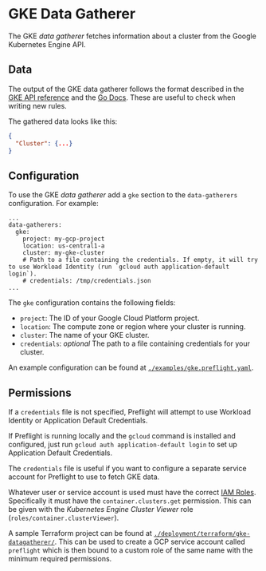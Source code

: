 # GKE Data Gatherer

The GKE *data gatherer* fetches information about a cluster
from the Google Kubernetes Engine API.

## Data

The output of the GKE data gatherer follows the format described in the
[GKE API reference](https://cloud.google.com/kubernetes-engine/docs/reference/rest/v1beta1/projects.locations.clusters#Cluster)
and the [Go Docs](https://godoc.org/google.golang.org/api/container/v1#Cluster).
These are useful to check when writing new rules.

The gathered data looks like this:

```json
{
  "Cluster": {...}
}
```

## Configuration

To use the GKE *data gatherer* add a `gke` section to the
`data-gatherers` configuration.
For example:

```
...
data-gatherers:
  gke:
    project: my-gcp-project
    location: us-central1-a
    cluster: my-gke-cluster
    # Path to a file containing the credentials. If empty, it will try to use Workload Identity (run `gcloud auth application-default login`).
    # credentials: /tmp/credentials.json
...
```

The `gke` configuration contains the following fields:

- `project`: The ID of your Google Cloud Platform project.
- `location`: The compute zone or region where your cluster is running.
- `cluster`: The name of your GKE cluster.
- `credentials`: *optional* The path to a file containing credentials for your cluster.

An example configuration can be found at
[`./examples/gke.preflight.yaml`](./examples/gke.preflight.yaml).

## Permissions

If a `credentials` file is not specified,
Preflight will attempt to use Workload Identity or Application Default Credentials.

If Preflight is running locally
and the `gcloud` command is installed and configured,
just run `gcloud auth application-default login` to set up
Application Default Credentials.

The `credentials` file is useful if you want to configure
a separate service account for Preflight to use to fetch GKE data.

Whatever user or service account is used must have the correct
[IAM Roles](https://cloud.google.com/kubernetes-engine/docs/how-to/iam).
Specifically it must have the `container.clusters.get` permission.
This can be given with the _Kubernetes Engine Cluster Viewer_ role
(`roles/container.clusterViewer`).

A sample Terraform project can be found at
[`./deployment/terraform/gke-datagatherer/`](deployment/terraform/gke-datagatherer).
This can be used to create a GCP service account called `preflight` which
is then bound to a custom role of the same name
with the minimum required permissions.
